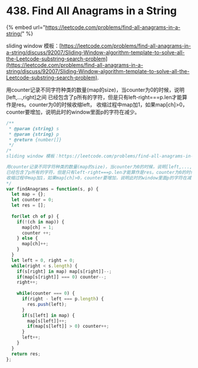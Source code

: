 # 438. Find All Anagrams in a String

{% embed url="https://leetcode.com/problems/find-all-anagrams-in-a-string/" %}

sliding window 模板：[https://leetcode.com/problems/find-all-anagrams-in-a-string/discuss/92007/Sliding-Window-algorithm-template-to-solve-all-the-Leetcode-substring-search-problem](https://leetcode.com/problems/find-all-anagrams-in-a-string/discuss/92007/Sliding-Window-algorithm-template-to-solve-all-the-Leetcode-substring-search-problem).

用counter记录不同字符种类的数量\(map的size\)，当counter为0的时候，说明\[left,...,right\]之间 已经包含了p所有的字符，但是只有left-right===p.len才能算作是res。counter为0的时候收缩left， 收缩过程中map加1，如果map\[ch\]&gt;0，counter要增加，说明此时的window里面p的字符在减少。

```javascript
/**
 * @param {string} s
 * @param {string} p
 * @return {number[]}
 */
/*
sliding window 模板：https://leetcode.com/problems/find-all-anagrams-in-a-string/discuss/92007/Sliding-Window-algorithm-template-to-solve-all-the-Leetcode-substring-search-problem.

用counter记录不同字符种类的数量(map的size)，当counter为0的时候，说明[left,...,right]之间
已经包含了p所有的字符，但是只有left-right===p.len才能算作是res。counter为0的时候收缩left，
收缩过程中map加1，如果map[ch]>0，counter要增加，说明此时的window里面p的字符在减少。
*/
var findAnagrams = function(s, p) {
  let map = {};
  let counter = 0;
  let res = [];
  
  for(let ch of p) {
    if(!(ch in map)) {
      map[ch] = 1;
      counter ++;
    } else {
      map[ch]++;
    }
  }
  let left = 0, right = 0;
  while(right < s.length) {
    if(s[right] in map) map[s[right]]--;
    if(map[s[right]] === 0) counter--;
    right++;
    
    while(counter === 0) {
      if(right - left === p.length) {
        res.push(left);
      }
      if(s[left] in map) {
        map[s[left]]++;        
        if(map[s[left]] > 0) counter++;
      }
      left++;
    }
  }
  return res;
};
```

